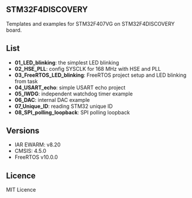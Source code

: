 ## STM32F4DISCOVERY

Templates and examples for STM32F407VG on STM32F4DISCOVERY board.

## List
  - **01_LED_blinking**: the simplest LED blinking
  - **02_HSE_PLL**: config SYSCLK for 168 MHz with HSE and PLL
  - **03_FreeRTOS_LED_blinking**: FreeRTOS project setup and LED blinking from task
  - **04_USART_echo**: simple USART echo project
  - **05_IWDG**: independent watchdog timer example
  - **06_DAC**: internal DAC example
  - **07_Unique_ID**: reading STM32 unique ID
  - **08_SPI_polling_loopback**: SPI polling loopback


## Versions
  - IAR EWARM: v8.20
  - CMSIS: 4.5.0
  - FreeRTOS v10.0.0

## Licence
MIT Licence
